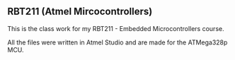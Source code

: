 ## RBT211 (Atmel Mircocontrollers)

This is the class work for my RBT211 - Embedded Microcontrollers course.

All the files were written in Atmel Studio and are made for the ATMega328p MCU.
